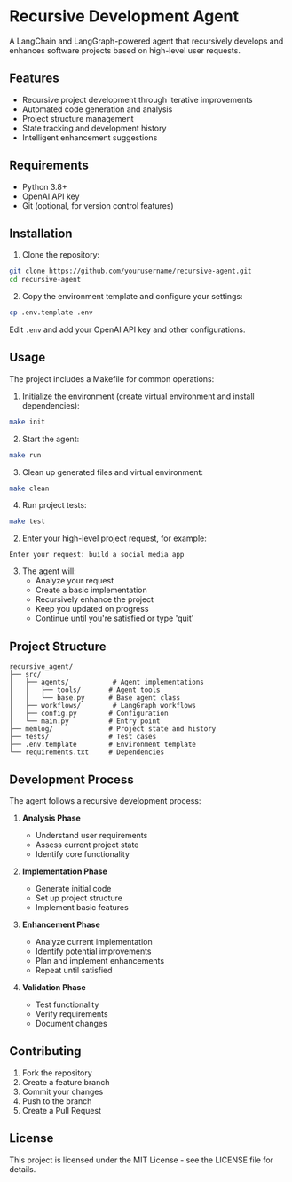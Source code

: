 # Recursive Development Agent

A LangChain and LangGraph-powered agent that recursively develops and enhances software projects based on high-level user requests.

## Features

- Recursive project development through iterative improvements
- Automated code generation and analysis
- Project structure management
- State tracking and development history
- Intelligent enhancement suggestions

## Requirements

- Python 3.8+
- OpenAI API key
- Git (optional, for version control features)

## Installation

1. Clone the repository:
```bash
git clone https://github.com/yourusername/recursive-agent.git
cd recursive-agent
```

2. Copy the environment template and configure your settings:
```bash
cp .env.template .env
```

Edit `.env` and add your OpenAI API key and other configurations.

## Usage

The project includes a Makefile for common operations:

1. Initialize the environment (create virtual environment and install dependencies):
```bash
make init
```

2. Start the agent:
```bash
make run
```

3. Clean up generated files and virtual environment:
```bash
make clean
```

4. Run project tests:
```bash
make test
```

2. Enter your high-level project request, for example:
```
Enter your request: build a social media app
```

3. The agent will:
   - Analyze your request
   - Create a basic implementation
   - Recursively enhance the project
   - Keep you updated on progress
   - Continue until you're satisfied or type 'quit'

## Project Structure

```
recursive_agent/
├── src/
│   ├── agents/           # Agent implementations
│   │   ├── tools/       # Agent tools
│   │   └── base.py      # Base agent class
│   ├── workflows/        # LangGraph workflows
│   ├── config.py        # Configuration
│   └── main.py          # Entry point
├── memlog/              # Project state and history
├── tests/               # Test cases
├── .env.template        # Environment template
└── requirements.txt     # Dependencies
```

## Development Process

The agent follows a recursive development process:

1. **Analysis Phase**
   - Understand user requirements
   - Assess current project state
   - Identify core functionality

2. **Implementation Phase**
   - Generate initial code
   - Set up project structure
   - Implement basic features

3. **Enhancement Phase**
   - Analyze current implementation
   - Identify potential improvements
   - Plan and implement enhancements
   - Repeat until satisfied

4. **Validation Phase**
   - Test functionality
   - Verify requirements
   - Document changes

## Contributing

1. Fork the repository
2. Create a feature branch
3. Commit your changes
4. Push to the branch
5. Create a Pull Request

## License

This project is licensed under the MIT License - see the LICENSE file for details.
